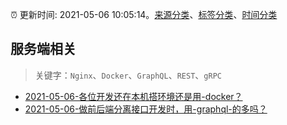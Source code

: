 :alarm_clock: 更新时间: 2021-05-06 10:05:14。[来源分类](../README.md)、[标签分类](../TAGS.md)、[时间分类](../TIMELINE.md)

## 服务端相关


> 关键字：`Nginx`、`Docker`、`GraphQL`、`REST`、`gRPC`



- [2021-05-06-各位开发还在本机搭环境还是用-docker？](https://www.v2ex.com/t/775224) 
- [2021-05-06-做前后端分离接口开发时，用-graphql-的多吗？](https://www.v2ex.com/t/775204) 